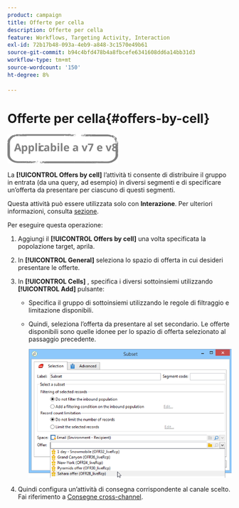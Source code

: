 ```yaml
---
product: campaign
title: Offerte per cella
description: Offerte per cella
feature: Workflows, Targeting Activity, Interaction
exl-id: 72b17b48-093a-4eb9-a848-3c1570e49b61
source-git-commit: b94c4bfd478b4a8fbcefe6341608dd6a14bb31d3
workflow-type: tm+mt
source-wordcount: '150'
ht-degree: 8%

---
```


# Offerte per cella{#offers-by-cell}

![](../../assets/common.svg)

La **[!UICONTROL Offers by cell]** l’attività ti consente di distribuire il gruppo in entrata (da una query, ad esempio) in diversi segmenti e di specificare un’offerta da presentare per ciascuno di questi segmenti.

Questa attività può essere utilizzata solo con **Interazione**. Per ulteriori informazioni, consulta [sezione](../../interaction/using/about-outbound-channels.md).

Per eseguire questa operazione:

1. Aggiungi il **[!UICONTROL Offers by cell]** una volta specificata la popolazione target, aprila.
1. In **[!UICONTROL General]** seleziona lo spazio di offerta in cui desideri presentare le offerte.
1. In **[!UICONTROL Cells]** , specifica i diversi sottoinsiemi utilizzando **[!UICONTROL Add]** pulsante:

   * Specifica il gruppo di sottoinsiemi utilizzando le regole di filtraggio e limitazione disponibili.
   * Quindi, seleziona l’offerta da presentare al set secondario. Le offerte disponibili sono quelle idonee per lo spazio di offerta selezionato al passaggio precedente.

      ![](assets/int_offer_per_cell1.png)

1. Quindi configura un’attività di consegna corrispondente al canale scelto. Fai riferimento a [Consegne cross-channel](cross-channel-deliveries.md).
